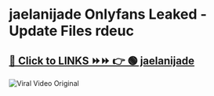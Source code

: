 
 # jaelanijade Onlyfans Leaked - Update Files rdeuc

## <h2><a href="https://clipsfans.com/jaelanijade&ref=git">🔗 Click to LINKS ⏩⏩ 👉 🟢 jaelanijade </a></h2>

<a href="https://clipsfans.com/jaelanijade&ref=git" rel="nofollow" data-target="animated-image.originalLink"><img src="https://i.ibb.co.com/xMMVF88/686577567.gif" alt="Viral Video Original" style="max-width: 100%; display: inline-block;" data-target="animated-image.originalImage"></a>

